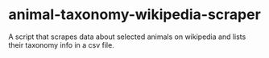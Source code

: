 # animal-taxonomy-wikipedia-scraper
A script that scrapes data about selected animals on wikipedia and lists their taxonomy info in a csv file.
